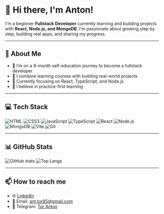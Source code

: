 # 👋 Hi there, I'm Anton!

I'm a beginner **Fullstack Developer** currently learning and building projects with **React, Node.js, and MongoDB**. I'm passionate about growing step by step, building real apps, and sharing my progress.

---

## 🧠 About Me

- 🎯 I’m on a 9-month self-education journey to become a fullstack developer
- 🔁 I combine learning courses with building real-world projects
- 💪 Currently focusing on React, TypeScript, and Node.js
- 📘 I believe in practice-first learning

---

## 💻 Tech Stack

![HTML](https://img.shields.io/badge/HTML5-000000?style=flat-square&logo=html5&logoColor=E34F26)
![CSS3](https://img.shields.io/badge/CSS3-000000?style=flat-square&logo=css&logoColor=%23663399)
![JavaScript](https://img.shields.io/badge/JavaScript-000000?style=flat-square&logo=javascript&logoColor=F7DF1E)
![TypeScript](https://img.shields.io/badge/TypeScript-000000?style=flat-square&logo=typescript&logoColor=3178C6)
![React](https://img.shields.io/badge/React-000000?style=flat-square&logo=react&logoColor=61DAFB)
![Node.js](https://img.shields.io/badge/Node.js-000000?style=flat-square&logo=node.js&logoColor=339933)
![MongoDB](https://img.shields.io/badge/MongoDB-000000?style=flat-square&logo=mongodb&logoColor=47A248)
![Vite](https://img.shields.io/badge/Vite-000000?style=flat-square&logo=vite&logoColor=646CFF)
![Git](https://img.shields.io/badge/Git-000000?style=flat-square&logo=git&logoColor=F05032)

---

## 📊 GitHub Stats

![GitHub stats](https://github-readme-stats.vercel.app/api?username=ant-tur&show_icons=true&theme=default)
![Top Langs](https://github-readme-stats.vercel.app/api/top-langs/?username=ant-tur&layout=compact)

---

## 📫 How to reach me

- 🌐 [LinkedIn](https://www.linkedin.com/in/turanton/)
- 📩 Email: ant.tur85@gmail.com
- 💬 Telegram: [Tur Anton](https://t.me/Tur_Anton)
